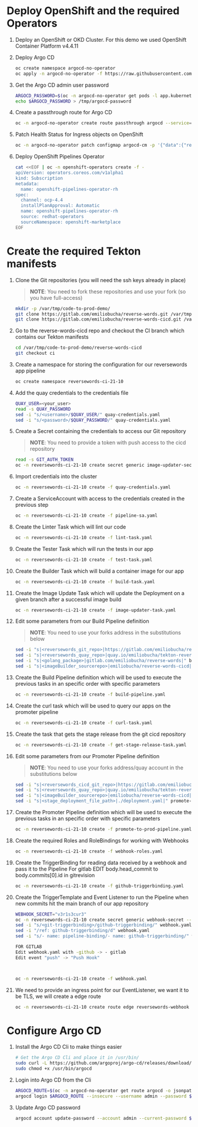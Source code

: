 # Deploy OpenShift and the required Operators

1. Deploy an OpenShift or OKD Cluster. For this demo we used OpenShift Container Platform v4.4.11
2. Deploy Argo CD

    ~~~sh
    oc create namespace argocd-no-operator
    oc apply -n argocd-no-operator -f https://raw.githubusercontent.com/argoproj/argo-cd/v1.7.8/manifests/install.yaml
    ~~~
3. Get the Argo CD admin user password

    ~~~sh
    ARGOCD_PASSWORD=$(oc -n argocd-no-operator get pods -l app.kubernetes.io/name=argocd-server -o name | awk -F "/" '{print $2}')
    echo $ARGOCD_PASSWORD > /tmp/argocd-password
    ~~~
4. Create a passthrough route for Argo CD

    ~~~sh
    oc -n argocd-no-operator create route passthrough argocd --service=argocd-server --port=https --insecure-policy=Redirect
    ~~~
5. Patch Health Status for Ingress objects on OpenShift

    ~~~sh
    oc -n argocd-no-operator patch configmap argocd-cm -p '{"data":{"resource.customizations":"extensions/Ingress:\n  health.lua: |\n    hs = {}\n    hs.status = \"Healthy\"\n    return hs\n"}}'
    ~~~
6.  Deploy OpenShift Pipelines Operator

    ~~~sh
    cat <<EOF | oc -n openshift-operators create -f -
    apiVersion: operators.coreos.com/v1alpha1
    kind: Subscription
    metadata:
      name: openshift-pipelines-operator-rh
    spec:
      channel: ocp-4.4
      installPlanApproval: Automatic
      name: openshift-pipelines-operator-rh
      source: redhat-operators
      sourceNamespace: openshift-marketplace
    EOF
    ~~~

# Create the required Tekton manifests

1. Clone the Git repositories (you will need the ssh keys already in place)

    > **NOTE**: You need to fork these repositories and use your fork (so you have full-access)

    ~~~sh
    mkdir -p /var/tmp/code-to-prod-demo/
    git clone https://gitlab.com/emiliobucha/reverse-words.git /var/tmp/code-to-prod-demo/reverse-words
    git clone https://gitlab.com/emiliobucha/reverse-words-cicd.git /var/tmp/code-to-prod-demo/reverse-words-cicd
    ~~~
2. Go to the reverse-words-cicd repo and checkout the CI branch which contains our Tekton manifests

    ~~~sh
    cd /var/tmp/code-to-prod-demo/reverse-words-cicd
    git checkout ci
    ~~~
3. Create a namespace for storing the configuration for our reversewords app pipeline

    ~~~sh
    oc create namespace reversewords-ci-21-10
    ~~~
4. Add the quay credentials to the credentials file

    ~~~sh
    QUAY_USER=<your_user>
    read -s QUAY_PASSWORD
    sed -i "s/<username>/$QUAY_USER/" quay-credentials.yaml
    sed -i "s/<password>/$QUAY_PASSWORD/" quay-credentials.yaml
    ~~~
5. Create a Secret containing the credentials to access our Git repository

    > **NOTE**: You need to provide a token with push access to the cicd repository
    
    ~~~sh
    read -s GIT_AUTH_TOKEN
    oc -n reversewords-ci-21-10 create secret generic image-updater-secret --from-literal=token=${GIT_AUTH_TOKEN}
    ~~~
6. Import credentials into the cluster

    ~~~sh
    oc -n reversewords-ci-21-10 create -f quay-credentials.yaml
    ~~~
7. Create a ServiceAccount with access to the credentials created in the previous step

    ~~~sh
    oc -n reversewords-ci-21-10 create -f pipeline-sa.yaml
    ~~~
8. Create the Linter Task which will lint our code

    ~~~sh
    oc -n reversewords-ci-21-10 create -f lint-task.yaml
    ~~~
9. Create the Tester Task which will run the tests in our app

    ~~~sh
    oc -n reversewords-ci-21-10 create -f test-task.yaml
    ~~~
10. Create the Builder Task which will build a container image for our app

    ~~~sh
    oc -n reversewords-ci-21-10 create -f build-task.yaml
    ~~~
11. Create the Image Update Task which will update the Deployment on a given branch after a successful image build

    ~~~sh
    oc -n reversewords-ci-21-10 create -f image-updater-task.yaml
    ~~~
12. Edit some parameters from our Build Pipeline definition
    
    > **NOTE**: You need to use your forks address in the substitutions below

    ~~~sh
    sed -i "s|<reversewords_git_repo>|https://gitlab.com/emiliobucha/reverse-words|" build-pipeline.yaml
    sed -i "s|<reversewords_quay_repo>|quay.io/emiliobucha/tekton-reversewords|" build-pipeline.yaml
    sed -i "s|<golang_package>|gitlab.com/emiliobucha/reverse-words|" build-pipeline.yaml
    sed -i "s|<imageBuilder_sourcerepo>|emiliobucha/reverse-words-cicd|" build-pipeline.yaml
    ~~~
13. Create the Build Pipeline definition which will be used to execute the previous tasks in an specific order with specific parameters

    ~~~sh
    oc -n reversewords-ci-21-10 create -f build-pipeline.yaml
    ~~~
14. Create the curl task which will be used to query our apps on the promoter pipeline

    ~~~sh
    oc -n reversewords-ci-21-10 create -f curl-task.yaml
    ~~~
15. Create the task that gets the stage release from the git cicd repository

    ~~~sh
    oc -n reversewords-ci-21-10 create -f get-stage-release-task.yaml
    ~~~
16. Edit some parameters from our Promoter Pipeline definition

    > **NOTE**: You need to use your forks address/quay account in the substitutions below

    ~~~sh
    sed -i "s|<reversewords_cicd_git_repo>|https://gitlab.com/emiliobucha/reverse-words-cicd|" promote-to-prod-pipeline.yaml
    sed -i "s|<reversewords_quay_repo>|quay.io/emiliobucha/tekton-reversewords|" promote-to-prod-pipeline.yaml
    sed -i "s|<imageBuilder_sourcerepo>|emiliobucha/reverse-words-cicd|" promote-to-prod-pipeline.yaml
    sed -i "s|<stage_deployment_file_path>|./deployment.yaml|" promote-to-prod-pipeline.yaml
    ~~~
17. Create the Promoter Pipeline definition which will be used to execute the previous tasks in an specific order with specific parameters

    ~~~sh
    oc -n reversewords-ci-21-10 create -f promote-to-prod-pipeline.yaml
    ~~~
18. Create the required Roles and RoleBindings for working with Webhooks

    ~~~sh
    oc -n reversewords-ci-21-10 create -f webhook-roles.yaml
    ~~~
19. Create the TriggerBinding for reading data received by a webhook and pass it to the Pipeline
For gitlab EDIT body.head_commit to body.commits[0].id in gitrevision
    ~~~sh
    oc -n reversewords-ci-21-10 create -f github-triggerbinding.yaml
    ~~~
20. Create the TriggerTemplate and Event Listener to run the Pipeline when new commits hit the main branch of our app repository

    ~~~sh
    WEBHOOK_SECRET="v3r1s3cur3"
    oc -n reversewords-ci-21-10 create secret generic webhook-secret --from-literal=secret=${WEBHOOK_SECRET}
    sed -i "s/<git-triggerbinding>/github-triggerbinding/" webhook.yaml
    sed -i "/ref: github-triggerbinding/d" webhook.yaml
    sed -i "s/- name: pipeline-binding/- name: github-triggerbinding/" webhook.yaml
    
    FOR GITLAB
    Edit webhook.yaml with -github -> - gitlab
    Edit event "push" -> "Push Hook"



    oc -n reversewords-ci-21-10 create -f webhook.yaml
    ~~~
21. We need to provide an ingress point for our EventListener, we want it to be TLS, we will create a edge route

    ~~~sh
    oc -n reversewords-ci-21-10 create route edge reversewords-webhook --service=el-reversewords-webhook --port=8080 --insecure-policy=Redirect
    ~~~

# Configure Argo CD

1. Install the Argo CD Cli to make things easier

    ~~~sh
    # Get the Argo CD Cli and place it in /usr/bin/
    sudo curl -L https://github.com/argoproj/argo-cd/releases/download/v1.6.1/argocd-linux-amd64 -o /usr/bin/argocd
    sudo chmod +x /usr/bin/argocd
    ~~~
2. Login into Argo CD from the Cli
  
    ~~~sh
    ARGOCD_ROUTE=$(oc -n argocd-no-operator get route argocd -o jsonpath='{.spec.host}')
    argocd login $ARGOCD_ROUTE --insecure --username admin --password $(cat /tmp/argocd-password)
    ~~~
3. Update Argo CD password

    ~~~sh
    argocd account update-password --account admin --current-password $(cat /tmp/argocd-password) --new-password 'redhat01'
    ~~~
